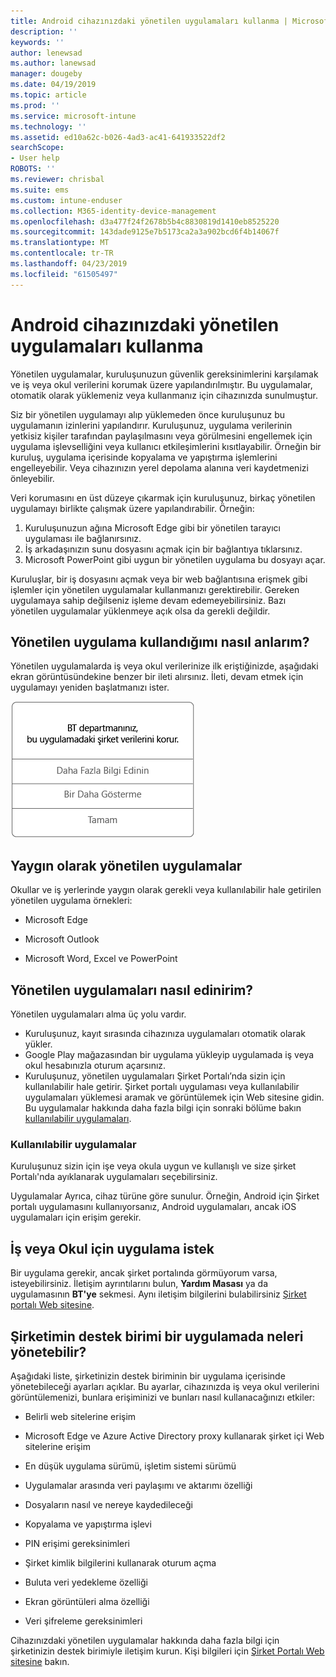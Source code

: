 ```yaml
---
title: Android cihazınızdaki yönetilen uygulamaları kullanma | Microsoft Docs
description: ''
keywords: ''
author: lenewsad
ms.author: lanewsad
manager: dougeby
ms.date: 04/19/2019
ms.topic: article
ms.prod: ''
ms.service: microsoft-intune
ms.technology: ''
ms.assetid: ed10a62c-b026-4ad3-ac41-641933522df2
searchScope:
- User help
ROBOTS: ''
ms.reviewer: chrisbal
ms.suite: ems
ms.custom: intune-enduser
ms.collection: M365-identity-device-management
ms.openlocfilehash: d3a477f24f2678b5b4c8830819d1410eb8525220
ms.sourcegitcommit: 143dade9125e7b5173ca2a3a902bcd6f4b14067f
ms.translationtype: MT
ms.contentlocale: tr-TR
ms.lasthandoff: 04/23/2019
ms.locfileid: "61505497"
---
```

# <a name="use-managed-apps-on-your-android-device"></a>Android cihazınızdaki yönetilen uygulamaları kullanma
Yönetilen uygulamalar, kuruluşunuzun güvenlik gereksinimlerini karşılamak ve iş veya okul verilerini korumak üzere yapılandırılmıştır. Bu uygulamalar, otomatik olarak yüklemeniz veya kullanmanız için cihazınızda sunulmuştur. 

Siz bir yönetilen uygulamayı alıp yüklemeden önce kuruluşunuz bu uygulamanın izinlerini yapılandırır. Kuruluşunuz, uygulama verilerinin yetkisiz kişiler tarafından paylaşılmasını veya görülmesini engellemek için uygulama işlevselliğini veya kullanıcı etkileşimlerini kısıtlayabilir. Örneğin bir kuruluş, uygulama içerisinde kopyalama ve yapıştırma işlemlerini engelleyebilir. Veya cihazınızın yerel depolama alanına veri kaydetmenizi önleyebilir.

Veri korumasını en üst düzeye çıkarmak için kuruluşunuz, birkaç yönetilen uygulamayı birlikte çalışmak üzere yapılandırabilir. Örneğin:
1. Kuruluşunuzun ağına Microsoft Edge gibi bir yönetilen tarayıcı uygulaması ile bağlanırsınız.
2. İş arkadaşınızın sunu dosyasını açmak için bir bağlantıya tıklarsınız.
3. Microsoft PowerPoint gibi uygun bir yönetilen uygulama bu dosyayı açar.

Kuruluşlar, bir iş dosyasını açmak veya bir web bağlantısına erişmek gibi işlemler için yönetilen uygulamalar kullanmanızı gerektirebilir. Gereken uygulamaya sahip değilseniz işleme devam edemeyebilirsiniz. Bazı yönetilen uygulamalar yüklenmeye açık olsa da gerekli değildir.

## <a name="how-do-i-know-im-using-a-managed-app"></a>Yönetilen uygulama kullandığımı nasıl anlarım?
Yönetilen uygulamalarda iş veya okul verilerinize ilk eriştiğinizde, aşağıdaki ekran görüntüsündekine benzer bir ileti alırsınız. İleti, devam etmek için uygulamayı yeniden başlatmanızı ister.

![Bir kullanıcı cihazında yönetilen uygulama açtığında görüntülenen iletinin ekran görüntüsü. İletide “Kuruluşunuz artık bu uygulama içerisindeki verilerini korumuyor. Devam etmek için uygulamayı yeniden başlatmanız gerekiyor.” ifadesi ve ardından Tamam düğmesi yer alır.](./media/managed-apps-message.png)

## <a name="commonly-managed-apps"></a>Yaygın olarak yönetilen uygulamalar  
Okullar ve iş yerlerinde yaygın olarak gerekli veya kullanılabilir hale getirilen yönetilen uygulama örnekleri:

-   Microsoft Edge

-   Microsoft Outlook

-   Microsoft Word, Excel ve PowerPoint

## <a name="how-do-i-get-managed-apps"></a>Yönetilen uygulamaları nasıl edinirim?
Yönetilen uygulamaları alma üç yolu vardır.  
* Kuruluşunuz, kayıt sırasında cihazınıza uygulamaları otomatik olarak yükler.  
* Google Play mağazasından bir uygulama yükleyip uygulamada iş veya okul hesabınızla oturum açarsınız.    
* Kuruluşunuz, yönetilen uygulamaları Şirket Portalı’nda sizin için kullanılabilir hale getirir. Şirket portalı uygulaması veya kullanılabilir uygulamaları yüklemesi aramak ve görüntülemek için Web sitesine gidin. Bu uygulamalar hakkında daha fazla bilgi için sonraki bölüme bakın [kullanılabilir uygulamaları](#available-apps).  

 ### <a name="available-apps"></a>Kullanılabilir uygulamalar   
 Kuruluşunuz sizin için işe veya okula uygun ve kullanışlı ve size şirket Portalı'nda ayıklanarak uygulamaları seçebilirsiniz.  

 Uygulamalar Ayrıca, cihaz türüne göre sunulur. Örneğin, Android için Şirket portalı uygulamasını kullanıyorsanız, Android uygulamaları, ancak iOS uygulamaları için erişim gerekir.   

 ## <a name="request-an-app-for-work-or-school"></a>İş veya Okul için uygulama istek   
 Bir uygulama gerekir, ancak şirket portalında görmüyorum varsa, isteyebilirsiniz. İletişim ayrıntılarını bulun, **Yardım Masası** ya da uygulamasının **BT'ye** sekmesi. Aynı iletişim bilgilerini bulabilirsiniz [Şirket portalı Web sitesine](https://go.microsoft.com/fwlink/?linkid=2010980).   

## <a name="what-can-my-company-support-manage-in-an-app"></a>Şirketimin destek birimi bir uygulamada neleri yönetebilir?  
Aşağıdaki liste, şirketinizin destek biriminin bir uygulama içerisinde yönetebileceği ayarları açıklar. Bu ayarlar, cihazınızda iş veya okul verilerini görüntülemenizi, bunlara erişiminizi ve bunları nasıl kullanacağınızı etkiler:

* Belirli web sitelerine erişim  

* Microsoft Edge ve Azure Active Directory proxy kullanarak şirket içi Web sitelerine erişim  

* En düşük uygulama sürümü, işletim sistemi sürümü

* Uygulamalar arasında veri paylaşımı ve aktarımı özelliği  

* Dosyaların nasıl ve nereye kaydedileceği  

* Kopyalama ve yapıştırma işlevi  

* PIN erişimi gereksinimleri  

* Şirket kimlik bilgilerini kullanarak oturum açma  

* Buluta veri yedekleme özelliği  

* Ekran görüntüleri alma özelliği  

* Veri şifreleme gereksinimleri  

Cihazınızdaki yönetilen uygulamalar hakkında daha fazla bilgi için şirketinizin destek birimiyle iletişim kurun. Kişi bilgileri için [Şirket Portalı Web sitesine](https://go.microsoft.com/fwlink/?linkid=2010980) bakın.
